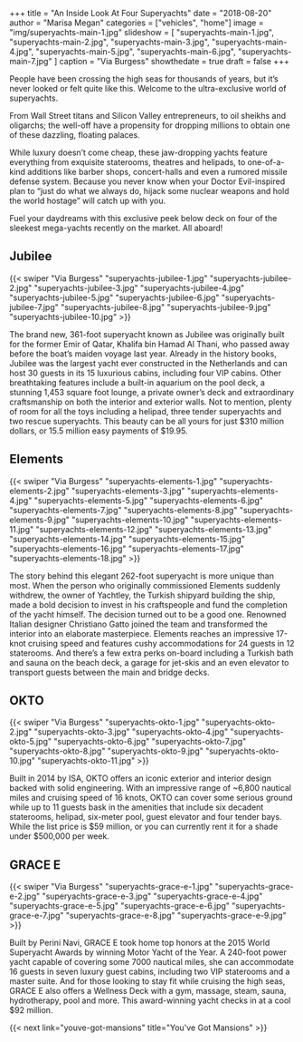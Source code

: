 +++
title = "An Inside Look At Four Superyachts"
date = "2018-08-20"
author = "Marisa Megan"
categories = ["vehicles", "home"]
image = "img/superyachts-main-1.jpg"
slideshow = [
  "superyachts-main-1.jpg",
  "superyachts-main-2.jpg",
  "superyachts-main-3.jpg",
  "superyachts-main-4.jpg",
  "superyachts-main-5.jpg",
  "superyachts-main-6.jpg",
  "superyachts-main-7.jpg"
]
caption = "Via Burgess"
showthedate = true
draft = false
+++

People have been crossing the high seas for thousands of years, but it’s never looked or felt quite like this. Welcome to the ultra-exclusive world of superyachts.

From Wall Street titans and Silicon Valley entrepreneurs, to oil sheikhs and oligarchs; the well-off have a propensity for dropping millions to obtain one of these dazzling, floating palaces.

While luxury doesn’t come cheap, these jaw-dropping yachts feature everything from exquisite staterooms, theatres and helipads, to one-of-a-kind additions like barber shops, concert-halls and even a rumored missile defense system. Because you never know when your Doctor Evil-inspired plan to “just do what we always do, hijack some nuclear weapons and hold the world hostage” will catch up with you.

Fuel your daydreams with this exclusive peek below deck on four of the sleekest mega-yachts recently on the market. All aboard!

## Jubilee
{{< swiper "Via Burgess" "superyachts-jubilee-1.jpg" "superyachts-jubilee-2.jpg" "superyachts-jubilee-3.jpg" "superyachts-jubilee-4.jpg" "superyachts-jubilee-5.jpg" "superyachts-jubilee-6.jpg" "superyachts-jubilee-7.jpg" "superyachts-jubilee-8.jpg" "superyachts-jubilee-9.jpg" "superyachts-jubilee-10.jpg" >}}

The brand new, 361-foot superyacht known as Jubilee was originally built for the former Emir of Qatar, Khalifa bin Hamad Al Thani, who passed away before the boat’s maiden voyage last year. Already in the history books, Jubilee was the largest yacht ever constructed in the Netherlands and can host 30 guests in its 15 luxurious cabins, including four VIP cabins. Other breathtaking features include a built-in aquarium on the pool deck, a stunning 1,453 square foot lounge, a private owner’s deck and extraordinary craftsmanship on both the interior and exterior walls. Not to mention, plenty of room for all the toys including a helipad, three tender superyachts and two rescue superyachts. This beauty can be all yours for just $310 million dollars, or 15.5 million easy payments of $19.95.

## Elements
{{< swiper "Via Burgess" "superyachts-elements-1.jpg" "superyachts-elements-2.jpg" "superyachts-elements-3.jpg" "superyachts-elements-4.jpg" "superyachts-elements-5.jpg" "superyachts-elements-6.jpg" "superyachts-elements-7.jpg" "superyachts-elements-8.jpg" "superyachts-elements-9.jpg" "superyachts-elements-10.jpg" "superyachts-elements-11.jpg" "superyachts-elements-12.jpg" "superyachts-elements-13.jpg" "superyachts-elements-14.jpg" "superyachts-elements-15.jpg" "superyachts-elements-16.jpg" "superyachts-elements-17.jpg" "superyachts-elements-18.jpg" >}}

The story behind this elegant 262-foot superyacht is more unique than most. When the person who originally commissioned Elements suddenly withdrew, the owner of Yachtley, the Turkish shipyard building the ship, made a bold decision to invest in his craftspeople and fund the completion of the yacht himself. The decision turned out to be a good one. Renowned Italian designer Christiano Gatto joined the team and transformed the interior into an elaborate masterpiece. Elements reaches an impressive 17-knot cruising speed and features cushy accommodations for 24 guests in 12 staterooms. And there’s a few extra perks on-board including a Turkish bath and sauna on the beach deck, a garage for jet-skis and an even elevator to transport guests between the main and bridge decks.

## OKTO
{{< swiper "Via Burgess" "superyachts-okto-1.jpg" "superyachts-okto-2.jpg" "superyachts-okto-3.jpg" "superyachts-okto-4.jpg" "superyachts-okto-5.jpg" "superyachts-okto-6.jpg" "superyachts-okto-7.jpg" "superyachts-okto-8.jpg" "superyachts-okto-9.jpg" "superyachts-okto-10.jpg" "superyachts-okto-11.jpg" >}}

Built in 2014 by ISA, OKTO offers an iconic exterior and interior design backed with solid engineering. With an impressive range of ~6,800 nautical miles and cruising speed of 16 knots, OKTO can cover some serious ground while up to 11 guests bask in the amenities that include six decadent staterooms, helipad, six-meter pool, guest elevator and four tender bays. While the list price is $59 million, or you can currently rent it for a shade under $500,000 per week.

## GRACE E
{{< swiper "Via Burgess" "superyachts-grace-e-1.jpg" "superyachts-grace-e-2.jpg" "superyachts-grace-e-3.jpg" "superyachts-grace-e-4.jpg" "superyachts-grace-e-5.jpg" "superyachts-grace-e-6.jpg" "superyachts-grace-e-7.jpg" "superyachts-grace-e-8.jpg" "superyachts-grace-e-9.jpg" >}}

Built by Perini Navi, GRACE E took home top honors at the 2015 World Superyacht Awards by winning Motor Yacht of the Year. A 240-foot power yacht capable of covering some 7000 nautical miles, she can accommodate 16 guests in seven luxury guest cabins, including two VIP staterooms and a master suite. And for those looking to stay fit while cruising the high seas, GRACE E also offers a Wellness Deck with a gym, massage, steam, sauna, hydrotherapy, pool and more. This award-winning yacht checks in at a cool $92 million.

{{< next link="youve-got-mansions" title="You've Got Mansions" >}}

